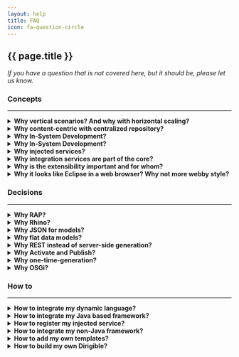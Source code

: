 ```yaml
---
layout: help
title: FAQ
icon: fa-question-circle
---
```


{{ page.title }}
---

*If you have a question that is not covered here, but it should be, please let us know.* 


### **Concepts**
***

<details>
<summary><b>Why vertical scenarios? And why with horizontal scaling?</b></summary>
- Covering end-to-end scenarios including all the application layers from architecture perspective as well as all the development process phases from project management perspective<br>
- All or nothing – partial doesn't count <br>
- Equal runtime instances based on a single content package for simple and reliable management <br>
</details>
<details>
<summary><b>Why content-centric with centralized repository?</b></summary>
- All artifacts are in a single repository <br>
- Operational repository vs SCM repository. During development process is used IO optimized repository. After the code is ready it is committed to SCM - version, inspection and support optimized repository. <br>
- Simple life-cycle management and transport <br>
- Workspace, Sandbox, Public Registry separation based on the development life-cycle phases <br>
</details>
<details>
<summary><b>Why In-System Development?</b></summary>
In-System Development is a programming model used when you work directly on a live system.<br>
- Avoid the side-effects of a simulated (local) environment by working on a live system <br>
- Access to the live data via the same channel which will be used in production<br>
- All the dependencies and integrations are on place as they will be in production <br>
- Shortest development turn-around time <br>
- Short life-cycle management process<br>
</details>
<details>
<summary><b>Why In-System Development?</b></summary>
- Perfect match to Dynamic Applications - built for change<br>
- Can interpret (rather than compile) the execution of tasks<br>
- Existing smooth integration within the web servers<br>
- No restart required</br>
- Java is also supported (javax.tools.*)<br>
</details>
<details>
<summary><b>Why injected services?</b></summary>
- Available out-of-the-box for developers – request, response, datasource, http, storage, wiki, indexer, repository, user, etc.<br>
- Standardized API for cloud developers<br>
- Different language's implementations are possible integrated via the extension point<br>
- Different provider's implementations can be exposed to developers on their cloud<br>
</details>
<details>
<summary><b>Why integration services are part of the core?</b></summary>
- Cloud applications usually are extensions to a packaged software (on-premise or on-demand)<br>
- Re-use of 3-thd party services is very often in this context<br>
- Replication use-case - major scenario for on-premise to on-demand cross-platform applications <br>
- Scheduled jobs as asynchronous activities usually needed<br>
- Semantic separation of integration and orchestration services from the other general purpose services<br>
</details>
<details>
<summary><b>Why is the extensibility important and for whom?</b></summary>
- Software vendor's code vs customer's specific extension's code<br>
- Update and Upgrade issues<br>
- Business agility depends on the process change -ability<br>
- Bilateral extension-points and extensions descriptors<br>
</details>
<details>
<summary><b>Why it looks like Eclipse in a web browser? Why not more webby style?</b></summary>
- Lower barrier for Eclipse developers<br>
- Overall experience comfortable for developers proven for years from on-premise tools<br>
- Using of Workbench API and concepts<br>
- There are some alternatives already available for the „webby“ guys<br>
</details>


### **Decisions**
***
<details>
<summary><b>Why RAP?</b></summary>
<a href="http://eclipse.org/rap/">RAP</a> is an Eclipse framework providing a rendering of the user interface for standard SWT/JFace widgets remotely e.g. in a browser. It brings for us:<br>
- Mature and reliable API to develop against<br>
- Stable framework with great support<br>
- Standard modularization – OSGi, plugins<br>
- Writing mostly in pure Java with all the benefits it brings by itself<br>
- Single sourcing - reuse of existing functionality written as Eclipse plugins<br>
- Possibility to integrate non-Java modules as well (pure client side HTML and JavaScript) via the browser component<br>
- Most productive web framework for more complex use-cases like development environments, administration tools, etc.<br>
</details>
<details>
<summary><b>Why Rhino?</b></summary>
<a href="https://developer.mozilla.org/en-US/docs/Mozilla/Projects/Rhino">Rhino</a> is JavaScript engine written in Java. We use it as default scripting engine because:<br>
- Mature and stable framework<br>
- Supports <a href="http://wiki.commonjs.org/wiki/CommonJS">CommonJS</a> for dynamic loading of modules<br>
- Built-in debugger with simple API<br>
- Possibility to invoke standard Java objects directly <br>
</details>
<details>
<summary><b>Why JSON for models?</b></summary>
<a href="http://www.json.org/">JSON</a> is very simple data exchange format. We have chosen it for the standard format for all the models. For us it is:<br>
- Simple enough and human readable/writable<br>
- Support by mature frameworks for parsing/serializing<br>
- Quite popular and proved in web applications context <br>
</details>
<details>
<summary><b>Why flat data models?</b></summary>
We use entity-relational data model because:<br>
- Proved by many business applications for years<br>
- Straight forward implementation on relational-database<br>
- Easy to understand and use by the developers<br>
- Tools for it are also simple and easy to use <br>
</details>
<details>
<summary><b>Why REST instead of server-side generation?</b></summary>
We leverage the use of REST paradigm for the cloud applications created with the toolkit. There are quite enough reasons for these already well described in blogs related to Web 2.0. For us the strong difference is:<br>
- Clean separation of the data services from the user interface<br>
- Independent development of both including easy mocking<br>
- Possibility of reuse and/or composition of services in different user interfaces<br>
- Possibility of UI-less integration if needed<br>
- Better operation and support <br>
</details>
<details>
<summary><b>Why Activate and Publish?</b></summary>
- Supporting sand-boxing is quite nice feature for developers. It is used during development for quick testing.<br>
- The sand-box is per user and it get ready on "Activation".<br>
- "Publish" transfer the artifacts to the central Registry for productive use - one for all.<br>
</details>
<details>
<summary><b>Why one-time-generation?</b></summary>
- It is enough to boost productivity<br>
- MDA failed, isn't it?<br>
</details>
<details>
<summary><b>Why OSGi?</b></summary>
The only real modularization framework for Java nowadays, isn't it?
</details>


### **How to**
***
<details>
<summary><b>How to integrate my dynamic language?</b></summary>
- Have a look at `org.eclipse.dirigible/org.eclipse.dirigible.parent/runtime/org.eclipse.dirigible.runtime.groovy` plugin for runtime integration<br>
- Register your own script executor provider by `org.eclipse.dirigible.runtime.scripting.IScriptExecutorProvider`<br>
- Create your own Apache Velocity based templates for your language and register them using `org.eclipse.dirigible.ide.template.type` extension point <br>   
</details>
<details>
<summary><b>How to integrate my Java based framework?</b></summary>
 - It is even simpler - wrap it as OSGi plugin (if it isn't already) and add it during the packaging phase as a regular OSGi plugin packaged in a WAR file.<br>
</details>
<details>
<summary><b>How to register my injected service?</b></summary>
 Once you make the your injected service available as OSGi plugin packaged into your WAR file, you can use the interface `org.eclipse.dirigible.runtime.scripting.IContextService` to register it. Actual configurations should be similar to ones at `org.eclipse.dirigible.runtime.wiki` plugin.
</details>
<details>
<summary><b>How to integrate my non-Java framework?</b></summary>
 It depends on the particular framework. Usually it is via the "Command" feature. Please, contact us in case of interest.
</details>
<details>
<summary><b>How to add my own templates?</b></summary>
 Use `org.eclipse.dirigible.ide.template.type` extension point similar as in `org.eclipse.dirigible.ide.template.ui.*` plugins.
</details>
<details>
<summary><b>How to build my own Dirigible?</b></summary>
 You can choose which plugins to include in your own target platform from the Dirigible update sites:<br>
- [http://dirigible.io/p2/bridge/](http://dirigible.io/p2/bridge/)<br>
- [http://dirigible.io/p2/external/](http://dirigible.io/p2/external/)<br>
- [http://dirigible.io/p2/ide/](http://dirigible.io/p2/ide/)<br>
- [http://dirigible.io/p2/lib/](http://dirigible.io/p2/lib/)<br>
- [http://dirigible.io/p2/repository/](http://dirigible.io/p2/repository/)<br>
- [http://dirigible.io/p2/runtime/](http://dirigible.io/p2/runtime/)<br>
</details>

